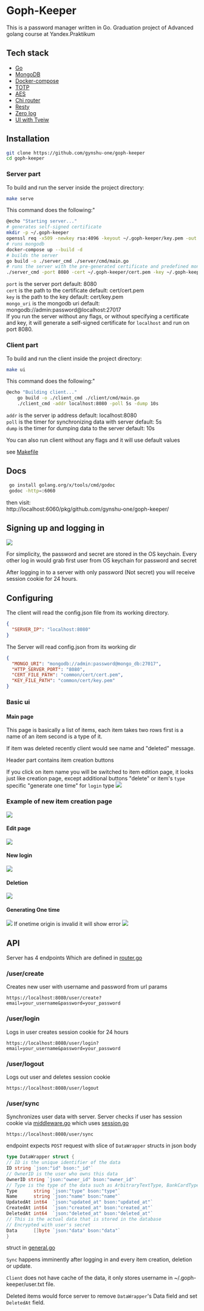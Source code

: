 # Goph-Keeper
This is a password manager written in Go.
Graduation project of Advanced golang course at Yandex.Praktikum
##  Tech stack
- [Go](https://golang.org/)
- [MongoDB](https://www.mongodb.com/)
- [Docker-compose](https://docs.docker.com/compose/)
- [TOTP](https://en.wikipedia.org/wiki/Time-based_One-time_Password_algorithm)
- [AES](https://en.wikipedia.org/wiki/Advanced_Encryption_Standard)
- [Chi router](https://github.com/go-chi/chi/v5)
- [Resty](https://github.com/go-resty/resty/v2)
- [Zero log](https://github.com/rs/zerolog/log)
- [UI with Tveiw](https://github.com/rivo/tview)
## Installation

```bash
git clone https://github.com/gynshu-one/goph-keeper
cd goph-keeper
```
### Server part
To build and run the server inside the project directory:
```bash
make serve
```
This command does the following:"
```bash
@echo "Starting server..."
# generates self-signed certificate
mkdir -p ~/.goph-keeper
openssl req -x509 -newkey rsa:4096 -keyout ~/.goph-keeper/key.pem -out ~/.goph-keeper/cert.pem -days 365 -nodes -subj '/CN=localhost' -addext 'subjectAltName = DNS:localhost'
# runs mongodb
docker-compose up --build -d
# builds the server
go build -o ./server_cmd ./server/cmd/main.go
# runs the server with the pre-generated certificate and predefined mongo URI
./server_cmd -port 8080 -cert ~/.goph-keeper/cert.pem -key ~/.goph-keeper/key.pem -mongo_uri mongodb://admin:password@localhost:27017
```
`port` is the server port default: 8080<br>
`cert` is the path to the certificate default: cert/cert.pem<br>
`key` is the path to the key default: cert/key.pem<br>
`mongo_uri` is the mongodb uri default: mongodb://admin:password@localhost:27017<br>
If you run the server without any flags, or without specifying a certificate and key, it will generate a self-signed certificate for `localhost` and run on port 8080.


### Client part
To build and run the client inside the project directory:
```bash
make ui
```
This command does the following:"
```bash
@echo "Building client..."
	go build -o ./client_cmd ./client/cmd/main.go
	./client_cmd -addr localhost:8080 -poll 5s -dump 10s
```
`addr` is the server ip address default: localhost:8080<br>
`poll` is the timer for synchronizing data with server default: 5s<br>
`dump` is the timer for dumping data to the server default: 10s<br>

You can also run client without any flags and it will use default values

see [Makefile](https://github.com/gynshu-one/goph-keeper/blob/main/Makefile)

## Docs
```bash
 go install golang.org/x/tools/cmd/godoc
 godoc -http=:6060
```
then visit:<br>
http://localhost:6060/pkg/github.com/gynshu-one/goph-keeper/


## Signing up and logging in
<img style="max-width:600px" src="https://i.imgur.com/DDsrsM6.png">

For simplicity, the password and secret are stored in the OS keychain.
Every other log in would grab first user from OS keychain for password and secret

After logging in to a server with only password (Not secret) you will receive session cookie for 24 hours.

## Configuring

The client will read the config.json file from its working directory.
```json
{
  "SERVER_IP": "localhost:8080"
}
```

The Server will read config.json from its working dir
```json
{
  "MONGO_URI": "mongodb://admin:password@mongo_db:27017",
  "HTTP_SERVER_PORT": "8080",
  "CERT_FILE_PATH": "common/cert/cert.pem",
  "KEY_FILE_PATH": "common/cert/key.pem"
}
```

### Basic ui

#### Main page
This page is basically a list of items, each item takes two rows first is a name of an item second is a type of it.

If item was deleted recently client would see name and "deleted" message. 

Header part contains item creation buttons

If you click on item name you will be switched to item edition page, it looks just like creation page, except additional buttons "delete" or item's `type` specific "generate one time" for `login` type
<img style="max-width:600px" src="https://i.imgur.com/EswW6Xo.png">

### Example of new item creation page

<img style="max-width:600px" src="https://i.imgur.com/hXx4UzS.png">

#### Edit page

<img style="max-width:600px" src="https://i.imgur.com/AqI3rRM.png">

#### New login

<img style="max-width:600px" src="https://i.imgur.com/LdGKuON.png">

#### Deletion

<img style="max-width:600px" src="https://i.imgur.com/6OIPMR7.png">

#### Generating One time

<img style="max-width:600px" src="https://i.imgur.com/UC2Fi5W.png">
If onetime origin is invalid it will show error

<img style="max-width:600px" src="https://i.imgur.com/bMAYiCI.png">

## API

Server has 4 endpoints
Which are defined in [router.go](https://github.com/gynshu-one/goph-keeper/blob/main/server/api/router/router.go)
### /user/create
Creates new user with username and password from url params
```
https://localhost:8080/user/create?email=your_username&password=your_password
```
### /user/login
Logs in user
creates session cookie for 24 hours
```
https://localhost:8080/user/login?email=your_username&password=your_password
```
### /user/logout
Logs out user and deletes session cookie
```
https://localhost:8080/user/logout
```
### /user/sync
Synchronizes user data with server. Server checks if user has session cookie via
[middleware.go](https://github.com/gynshu-one/goph-keeper/blob/main/server/api/middlewares/middleware.go)
which uses [session.go](https://github.com/gynshu-one/goph-keeper/blob/main/server/api/auth/session.go)
```
https://localhost:8080/user/sync
```
endpoint expects `POST` request with slice of `DataWrapper` structs in json body 
```go
type DataWrapper struct {
// ID is the unique identifier of the data
ID string `json:"id" bson:"_id"`
// OwnerID is the user who owns this data
OwnerID string `json:"owner_id" bson:"owner_id"`
// Type is the type of the data such as ArbitraryTextType, BankCardType, BinaryType, LoginType
Type      string `json:"type" bson:"type"`
Name      string `json:"name" bson:"name"`
UpdatedAt int64  `json:"updated_at" bson:"updated_at"`
CreatedAt int64  `json:"created_at" bson:"created_at"`
DeletedAt int64  `json:"deleted_at" bson:"deleted_at"`
// This is the actual data that is stored in the database
// Encrypted with user's secret
Data      []byte `json:"data" bson:"data"`
}
```

struct in [general.go](https://github.com/gynshu-one/goph-keeper/blob/main/common/models/general.go)


`Sync` happens imminently after logging in and every item creation, deletion or update.

`Client` does not have cache of the data, it only stores username in ~/.goph-keeper/user.txt file.


Deleted items would force server to remove `DataWrapper`'s Data field and set `DeletedAt` field.
